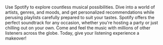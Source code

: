 Use Spotify to explore countless musical possibilities. Dive into a world of artists, genres, and moods, and get personalized recommendations while perusing playlists carefully prepared to suit your tastes. Spotify offers the perfect soundtrack for any occasion, whether you're hosting a party or just chilling out on your own. Come and feel the music with millions of other listeners across the globe. Today, give your listening experience a makeover!
